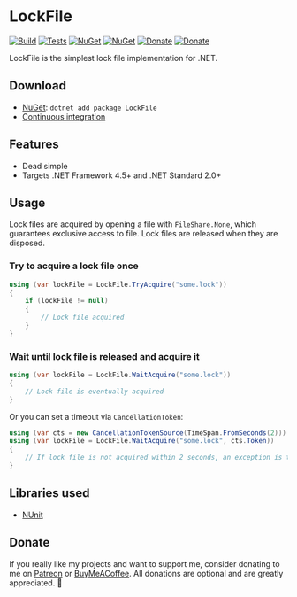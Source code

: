 # LockFile

[![Build](https://img.shields.io/appveyor/ci/Tyrrrz/LockFile/master.svg)](https://ci.appveyor.com/project/Tyrrrz/LockFile)
[![Tests](https://img.shields.io/appveyor/tests/Tyrrrz/LockFile/master.svg)](https://ci.appveyor.com/project/Tyrrrz/LockFile)
[![NuGet](https://img.shields.io/nuget/v/LockFile.svg)](https://nuget.org/packages/LockFile)
[![NuGet](https://img.shields.io/nuget/dt/LockFile.svg)](https://nuget.org/packages/LockFile)
[![Donate](https://img.shields.io/badge/patreon-donate-yellow.svg)](https://patreon.com/tyrrrz)
[![Donate](https://img.shields.io/badge/buymeacoffee-donate-yellow.svg)](https://buymeacoffee.com/tyrrrz)

LockFile is the simplest lock file implementation for .NET.

## Download

- [NuGet](https://nuget.org/packages/LockFile): `dotnet add package LockFile`
- [Continuous integration](https://ci.appveyor.com/project/Tyrrrz/LockFile)

## Features

- Dead simple
- Targets .NET Framework 4.5+ and .NET Standard 2.0+

## Usage

Lock files are acquired by opening a file with `FileShare.None`, which guarantees exclusive access to file. Lock files are released when they are disposed.

### Try to acquire a lock file once

```c#
using (var lockFile = LockFile.TryAcquire("some.lock"))
{
    if (lockFile != null)
    {
        // Lock file acquired
    }
}
```

### Wait until lock file is released and acquire it

```c#
using (var lockFile = LockFile.WaitAcquire("some.lock"))
{
    // Lock file is eventually acquired
}
```

Or you can set a timeout via `CancellationToken`:

```c#
using (var cts = new CancellationTokenSource(TimeSpan.FromSeconds(2)))
using (var lockFile = LockFile.WaitAcquire("some.lock", cts.Token))
{
    // If lock file is not acquired within 2 seconds, an exception is thrown
}
```

## Libraries used

- [NUnit](https://github.com/nunit/nunit)

## Donate

If you really like my projects and want to support me, consider donating to me on [Patreon](https://patreon.com/tyrrrz) or [BuyMeACoffee](https://buymeacoffee.com/tyrrrz). All donations are optional and are greatly appreciated. 🙏